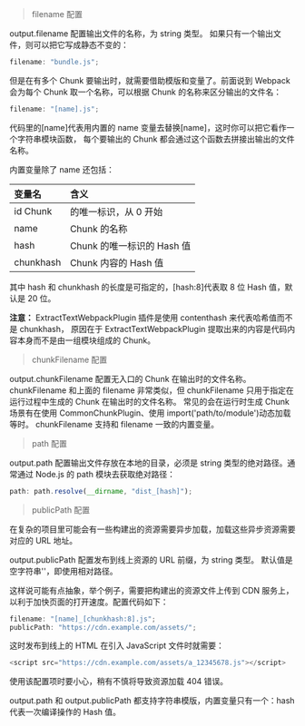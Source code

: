 > filename 配置

output.filename 配置输出文件的名称，为 string 类型。 如果只有一个输出文件，则可以把它写成静态不变的：

```js
filename: "bundle.js";
```

但是在有多个 Chunk 要输出时，就需要借助模版和变量了。前面说到 Webpack 会为每个 Chunk 取一个名称，可以根据 Chunk 的名称来区分输出的文件名：

```js
filename: "[name].js";
```

代码里的[name]代表用内置的 name 变量去替换[name]，这时你可以把它看作一个字符串模块函数， 每个要输出的 Chunk 都会通过这个函数去拼接出输出的文件名称。

内置变量除了 name 还包括：

| 变量名    | 含义                       |
| :-------- | :------------------------- |
| id Chunk  | 的唯一标识，从 0 开始      |
| name      | Chunk 的名称               |
| hash      | Chunk 的唯一标识的 Hash 值 |
| chunkhash | Chunk 内容的 Hash 值       |

其中 hash 和 chunkhash 的长度是可指定的，[hash:8]代表取 8 位 Hash 值，默认是 20 位。

**注意：** ExtractTextWebpackPlugin 插件是使用 contenthash 来代表哈希值而不是 chunkhash， 原因在于 ExtractTextWebpackPlugin 提取出来的内容是代码内容本身而不是由一组模块组成的 Chunk。

> chunkFilename 配置

output.chunkFilename 配置无入口的 Chunk 在输出时的文件名称。 chunkFilename 和上面的 filename 非常类似，但 chunkFilename 只用于指定在运行过程中生成的 Chunk 在输出时的文件名称。 常见的会在运行时生成 Chunk 场景有在使用 CommonChunkPlugin、使用 import('path/to/module')动态加载等时。 chunkFilename 支持和 filename 一致的内置变量。

> path 配置

output.path 配置输出文件存放在本地的目录，必须是 string 类型的绝对路径。通常通过 Node.js 的 path 模块去获取绝对路径：

```js
path: path.resolve(__dirname, "dist_[hash]");
```

> publicPath 配置

在复杂的项目里可能会有一些构建出的资源需要异步加载，加载这些异步资源需要对应的 URL 地址。

output.publicPath 配置发布到线上资源的 URL 前缀，为 string 类型。 默认值是空字符串''，即使用相对路径。

这样说可能有点抽象，举个例子，需要把构建出的资源文件上传到 CDN 服务上，以利于加快页面的打开速度。配置代码如下：

```js
filename: "[name]_[chunkhash:8].js";
publicPath: "https://cdn.example.com/assets/";
```  
这时发布到线上的 HTML 在引入 JavaScript 文件时就需要：

```js
<script src="https://cdn.example.com/assets/a_12345678.js"></script>
```

使用该配置项时要小心，稍有不慎将导致资源加载 404 错误。

output.path 和 output.publicPath 都支持字符串模版，内置变量只有一个：hash 代表一次编译操作的 Hash 值。
